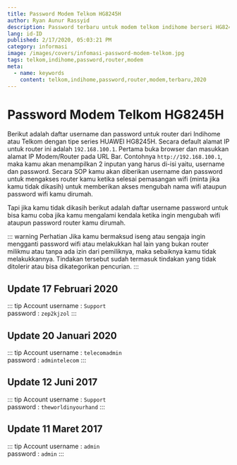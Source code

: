 ```yaml
---
title: Password Modem Telkom HG8245H
author: Ryan Aunur Rassyid
description: Password terbaru untuk modem telkom indihome berseri HG8245H tahun 2020
lang: id-ID
published: 2/17/2020, 05:03:21 PM
category: informasi
image: /images/covers/infomasi-password-modem-telkom.jpg
tags: telkom,indihome,password,router,modem
meta:
  - name: keywords
    content: telkom,indihome,password,router,modem,terbaru,2020
---
```


# Password Modem Telkom HG8245H

<Author name="Ryan Aunur Rassyid" />
<FeaturedImage
  src="/images/covers/infomasi-password-modem-telkom.jpg"
  source="getwallpapers.com"
  sourceLink="https://getwallpapers.com" />

Berikut adalah daftar username dan password untuk router dari Indihome atau Telkom dengan tipe series HUAWEI HG8245H. Secara default alamat IP untuk router ini adalah `192.168.100.1`. Pertama buka browser dan masukkan alamat IP Modem/Router pada URL Bar. Contohnya `http://192.168.100.1`, maka kamu akan menampilkan 2 inputan yang harus di-isi yaitu, username dan password. Secara SOP kamu akan diberikan username dan password untuk mengakses router kamu ketika selesai pemasangan wifi (minta jika kamu tidak dikasih) untuk memberikan akses mengubah nama wifi ataupun password wifi kamu dirumah.

Tapi jika kamu tidak dikasih berikut adalah daftar username password untuk bisa kamu coba jika kamu mengalami kendala ketika ingin mengubah wifi ataupun password router kamu dirumah.

::: warning Perhatian
Jika kamu bermaksud iseng atau sengaja ingin mengganti password wifi atau melakukkan hal lain yang bukan router milikmu atau tanpa ada izin dari pemiliknya, maka sebaiknya kamu tidak melakukkannya. Tindakan tersebut sudah termasuk tindakan yang tidak ditolerir atau bisa dikategorikan pencurian.
:::

## Update 17 Februari 2020
::: tip Account
username : `Support`  
password : `zep2kjzol`
:::

## Update 20 Januari 2020
::: tip Account
username : `telecomadmin`  
password : `admintelecom`
:::

## Update 12 Juni 2017
::: tip Account
username : `Support`  
password : `theworldinyourhand`
:::

## Update 11 Maret 2017
::: tip Account
username : `admin`  
password : `admin`
:::

<Disqus />
